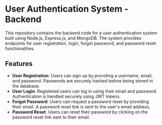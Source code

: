 # User Authentication System - Backend

This repository contains the backend code for a user authentication system built using Node.js, Express.js, and MongoDB. The system provides endpoints for user registration, login, forgot password, and password reset functionalities.

## Features

- **User Registration**: Users can sign up by providing a username, email, and password. Passwords are securely hashed before being stored in the database.
- **User Login**: Registered users can log in using their email and password. Authentication is handled securely using JWT tokens.
- **Forgot Password**: Users can request a password reset by providing their email. A password reset link is sent to the user's email address.
- **Password Reset**: Users can reset their password by clicking on the password reset link sent to their email.

